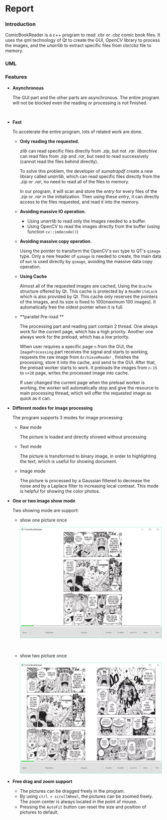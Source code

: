 # Report

### Introduction

ComicBookReader is a c++ program to read .cbr or .cbz comic book files. It uses the qml technology of Qt to create the GUI,  *OpenCV*  library to process the images, and the *unarrlib* to extract specific files from cbr/cbz file to memory. 

### UML



### Features

- **Asynchronous**

  The GUI part and the other parts are asynchronous. The entire program will not be blocked even the reading or processing is not finished. 

  ​

- **Fast**

  To accelerate the entire program, lots of related work are done.

  - **Only reading the requested.**

    *zlib* can read specific files directly from *.zip*, but not *.rar*.  *libarchive* can read files from *.zip* and *.rar*, but need to read successively (cannot read the files behind directly).

    To solve this problem, the developer of *sumatrapdf* create a new library called *unarrlib*, which can read specific files directly from the *.zip* or *.rar*, no need to read all of the files to memory.

    In our program, it will scan and store the *entry* for every files of the *.zip* or *.rar* in the initialization. Then using these *entry*, it can directly access to the files requested, and read it into the memory.


  - **Avoiding massive IO operation.**

    - Using *unarrlib* to read only the images needed to a buffer.
    - Using OpenCV to read the images directly from the buffer (using function `cv::imdecode()`)

  - **Avoiding massive copy operation.**

    Using the pointer to transform the OpenCV's `mat` type to QT's `qimage` type. Only  a new header of `qimage` is needed to create, the main data of `mat` is used directly by `qimage`, avoiding the massive data copy operation.

  - **Using Cache**

    Almost all of the requested images are cached, Using the `Qcache` structure offered by Qt. This cache is protected by a `ReadWriteLock` which is also provided by Qt. This cache only reserves the pointers of the images, and its size is fixed to 100(maximum 100 images). It automatically free the oldest pointer when it is full. 

  - **parallel Pre-load **

    The processing part and reading part contain 2 thread. One always work for the current page, which has a high priority. Another one always work for the preload, which has a low priority.

    When user requires a specific page `n` from the GUI, the `ImageProcessing` part receives the signal and starts to working, requests the raw image from `ArchieveReader` , finishes the processing, store it into the cache, and send to the GUI. After that, the preload worker starts to work. It preloads the images from `n-15` to `n+20` page, writes the processed image into cache.

    If user changed the current page when the preload worker is working, the worker will automatically stop and give the resource to main processing thread, which will offer the requested image as quick as it can.

- **Different modes for image processing**

  The program supports 3 modes for image processing:

   -  Raw mode

      The picture is loaded and directly showed without processing

  - Text mode

    The picture is transformed to binary image, in order to highlighting the text, which is  useful for showing document.

  - Image mode

    The picture is processed by a Gaussian filtered to decrease the noise and by a  Laplace filter to increasing local contrast. This mode is helpful for showing the color photos.

- **One or two image show mode**

  Two showing mode are support:

  - show one picture once

    ![](./report/OneImgMode.PNG)

    ​

  - show two picture once

    ![](./report/TwoImgMode.PNG)

- **Free drag and zoom support**

  - The pictures can be dragged freely in the program.
  - By using `ctrl + scrollWheel`, the pictures can be zoomed freely. The zoom center is always located in the point of mouse. 
  - Pressing the `AutoFit` button can reset the size and position of pictures to default.